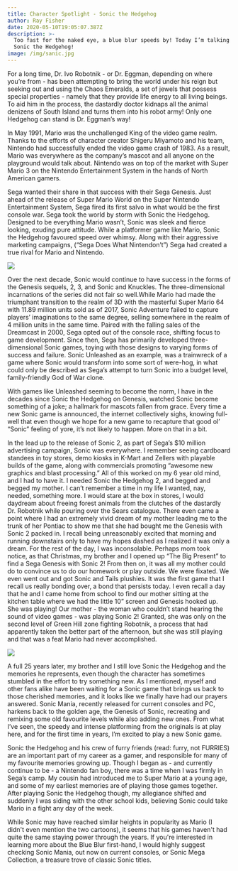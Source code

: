 ```yaml
---
title: Character Spotlight - Sonic the Hedgehog
author: Ray Fisher
date: 2020-05-10T19:05:07.387Z
description: >-
  Too fast for the naked eye, a blue blur speeds by! Today I’m talking about
  Sonic the Hedgehog!
image: /img/sanic.jpg
---
```



For a long time, Dr. Ivo Robotnik - or Dr. Eggman, depending on where you’re from - has been attempting to bring the world under his reign but seeking out and using the Chaos Emeralds, a set of jewels that possess special properties - namely that they provide life energy to all living beings. To aid him in the process, the dastardly doctor kidnaps all the animal denizens of South Island and turns them into his robot army! Only one Hedgehog can stand is Dr. Eggman’s way! 



In May 1991, Mario was the unchallenged King of the video game realm. Thanks to the efforts of character creator Shigeru Miyamoto and his team, Nintendo had successfully ended the video game crash of 1983. As a result, Mario was everywhere as the company’s mascot and all anyone on the playground would talk about. Nintendo was on top of the market with Super Mario 3 on the Nintendo Entertainment System in the hands of North American gamers. 



Sega wanted their share in that success with their Sega Genesis. Just ahead of the release of Super Mario World on the Super Nintendo Entertainment System, Sega fired its first salvo in what would be the first console war. Sega took the world by storm with Sonic the Hedgehog. Designed to be everything Mario wasn’t, Sonic was sleek and fierce looking, exuding pure attitude. While a platformer game like Mario, Sonic the Hedgehog favoured speed over whimsy. Along with their aggressive marketing campaigns, (“Sega Does What Nintendon’t”) Sega had created a true rival for Mario and Nintendo. 

![](/img/effing-sonic.jpg)

Over the next decade, Sonic would continue to have success in the forms of the Genesis sequels, 2, 3, and Sonic and Knuckles. The three-dimensional incarnations of the series did not fair so well.While Mario had made the triumphant transition to the realm of 3D with the masterful Super Mario 64 with 11.89 million units sold as of 2017, Sonic Adventure failed to capture players’ imaginations to the same degree, selling somewhere in the realm of 4 million units in the same time. Paired with the falling sales of the Dreamcast in 2000, Sega opted out of the console race, shifting focus to game development. Since then, Sega has primarily developed three-dimensional Sonic games, toying with those designs to varying forms of success and failure. Sonic Unleashed as an example, was a trainwreck of a game where Sonic would transform into some sort of were-hog, in what could only be described as Sega’s attempt to turn Sonic into a budget level, family-friendly God of War clone. 



With games like Unleashed seeming to become the norm, I have in the decades since Sonic the Hedgehog on Genesis, watched Sonic become something of a joke; a hallmark for mascots fallen from grace. Every time a new Sonic game is announced, the internet collectively sighs, knowing full-well that even though we hope for a new game to recapture that good ol’ “Sonic” feeling of yore, it’s not likely to happen. More on that in a bit.



In the lead up to the release of Sonic 2, as part of Sega’s $10 million advertising campaign, Sonic was everywhere. I remember seeing cardboard standees in toy stores, demo kiosks in K-Mart and Zellers with playable builds of the game, along with commercials promoting “awesome new graphics and blast processing.” All of this worked on my 6 year old mind, and I had to have it. I needed Sonic the Hedgehog 2, and begged and begged my mother. I can’t remember a time in my life I wanted, nay, needed, something more. I would stare at the box in stores, I would daydream about freeing forest animals from the clutches of the dastardly Dr. Robotnik while pouring over the Sears catalogue.  There even came a point where I had an extremely vivid dream of my mother leading me to the trunk of her Pontiac to show me that she had bought me the Genesis with Sonic 2 packed in. I recall being unreasonably excited that morning and running downstairs only to have my hopes dashed as I realized it was only a dream. For the rest of the day, I was inconsolable. Perhaps mom took notice, as that Christmas, my brother and I opened up “The Big Present” to find a Sega Genesis with Sonic 2! From then on, it was all my mother could do to convince us to do our homework or play outside. We were fixated. We even went out and got Sonic and Tails plushies. It was the first game that I recall us really bonding over, a bond that persists today. I even recall a day that he and I came home from school to find our mother sitting at the kitchen table where we had the little 10” screen and Genesis hooked up. She was playing! Our mother - the woman who couldn’t stand hearing the sound of video games - was playing Sonic 2! Granted, she was only on the second level of Green Hill zone fighting Robotnik, a process that had apparently taken the better part of the afternoon, but she was still playing and that was a feat Mario had never accomplished.

![](/img/sonic-and-free-willy.jpg)

A full 25 years later, my brother and I still love Sonic the Hedgehog and the memories he represents, even though the character has sometimes stumbled in the effort to try something new. As I mentioned, myself and other fans alike have been waiting for a Sonic game that brings us back to those cherished memories, and it looks like we finally have had our prayers answered.  Sonic Mania, recently released for current consoles and PC, harkens back to the golden age, the Genesis of Sonic, recreating and remixing some old favourite levels while also adding new ones. From what I’ve seen, the speedy and intense platforming from the originals is at play here, and for the first time in years, I’m excited to play a new Sonic game.



Sonic the Hedgehog and his crew of furry friends (read: furry, not FURRIES) are an important part of my career as a gamer, and responsible for many of my favourite memories growing up. Though I began as - and currently continue to be - a Nintendo fan boy, there was a time when I was firmly in Sega’s camp. My cousin had introduced me to Super Mario at a young age, and some of my earliest memories are of playing those games together. After playing Sonic the Hedgehog though, my allegiance shifted and suddenly I was siding with the other school kids, believing Sonic could take Mario in a fight any day of the week.



While Sonic may have reached similar heights in popularity as Mario (I didn't even mention the two cartoons), it seems that his games haven't had quite the same staying power through the years. If you're interested in learning more about the Blue Blur first-hand, I would highly suggest checking Sonic Mania, out now on current consoles, or Sonic Mega Collection, a treasure trove of classic Sonic titles.
